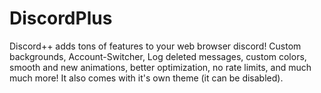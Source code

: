 # DiscordPlus
Discord++ adds tons of features to your web browser discord! Custom backgrounds, Account-Switcher, Log deleted messages, custom colors, smooth and new animations, better optimization, no rate limits, and much much more! It also comes with it's own theme (it can be disabled).
